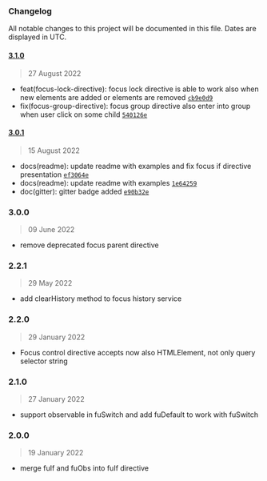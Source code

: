 ### Changelog

All notable changes to this project will be documented in this file. Dates are displayed in UTC.

#### [3.1.0](https://github.com/Raiper34/ngx-focus-control/compare/3.0.1...3.1.0)

> 27 August 2022

- feat(focus-lock-directive): focus lock directive is able to work also when new elements are added or elements are removed [`cb9e0d9`](https://github.com/Raiper34/ngx-focus-control/commit/cb9e0d986c79a27f05bdd40d449574a891ee5b5f)
- fix(focus-group-directive): focus group directive also enter into group when user click on some child [`540126e`](https://github.com/Raiper34/ngx-focus-control/commit/540126e03c30938e564a1a6a58efd30caaf10a45)

#### [3.0.1](https://github.com/Raiper34/ngx-focus-control/compare/3.0.0...3.0.1)

> 15 August 2022

- docs(readme): update readme with examples and fix focus if directive presentation [`ef3064e`](https://github.com/Raiper34/ngx-focus-control/commit/ef3064edc18023420c709d43a30d881748f8970d)
- docs(readme): update readme with examples [`1e64259`](https://github.com/Raiper34/ngx-focus-control/commit/1e64259fa67b66a3364399733138fb77fd69603b)
- doc(gitter): gitter badge added [`e90b32e`](https://github.com/Raiper34/ngx-focus-control/commit/e90b32e23f2b091092a9e5ca9b36afccfe2e3b40)

<!-- auto-changelog-above -->

### 3.0.0

> 09 June 2022

* remove deprecated focus parent directive

### 2.2.1

> 29 May 2022

* add clearHistory method to focus history service

### 2.2.0

> 29 January 2022

* Focus control directive accepts now also HTMLElement, not only query selector string

### 2.1.0

> 27 January 2022

* support observable in fuSwitch and add fuDefault to work with fuSwitch

### 2.0.0

> 19 January 2022

* merge fuIf and fuObs into fuIf directive
